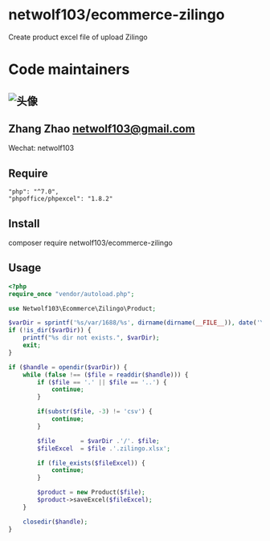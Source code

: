 # netwolf103/ecommerce-zilingo
Create product excel file of upload Zilingo

# Code maintainers
![头像](https://avatars3.githubusercontent.com/u/1772352?s=100&v=4)
------------
Zhang Zhao <netwolf103@gmail.com>
------------
Wechat: netwolf103

## Require
	"php": "^7.0",
	"phpoffice/phpexcel": "1.8.2"

## Install
composer require netwolf103/ecommerce-zilingo

## Usage
```PHP
<?php
require_once "vendor/autoload.php";

use Netwolf103\Ecommerce\Zilingo\Product;

$varDir = sprintf('%s/var/1688/%s', dirname(dirname(__FILE__)), date('Y-m-d'));
if (!is_dir($varDir)) {
	printf("%s dir not exists.", $varDir);
	exit;
}

if ($handle = opendir($varDir)) {
    while (false !== ($file = readdir($handle))) {
		if ($file == '.' || $file == '..') {
			continue;
		}

		if(substr($file, -3) != 'csv') {
			continue;
		}

		$file 		= $varDir .'/'. $file;
		$fileExcel 	= $file .'.zilingo.xlsx';

		if (file_exists($fileExcel)) {
			continue;
		}

        $product = new Product($file);
        $product->saveExcel($fileExcel);
    }

    closedir($handle);
}
```